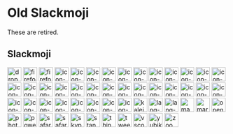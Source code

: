 # Old Slackmoji

These are retired.

## Slackmoji
<img src="dropbox-old.png" alt="dropbox-old" width="32"> <img src="firefox-aurora-old.png" alt="firefox-aurora-old" width="32"> <img src="firefox-old.png" alt="firefox-old" width="32"> <img src="icon-accounts.png" alt="icon-accounts" width="32"> <img src="icon-activity-monitor.png" alt="icon-activity-monitor" width="32"> <img src="icon-app-store.png" alt="icon-app-store" width="32"> <img src="icon-apple-music.png" alt="icon-apple-music" width="32"> <img src="icon-apple-tv.png" alt="icon-apple-tv" width="32"> <img src="icon-applenews.png" alt="icon-applenews" width="32"> <img src="icon-bluetooth.png" alt="icon-bluetooth" width="32"> <img src="icon-calculator.png" alt="icon-calculator" width="32"> <img src="icon-calendar.png" alt="icon-calendar" width="32"> <img src="icon-console.png" alt="icon-console" width="32"> <img src="icon-contacts.png" alt="icon-contacts" width="32"> <img src="icon-dictionary.png" alt="icon-dictionary" width="32"> <img src="icon-facetime.png" alt="icon-facetime" width="32"> <img src="icon-feedback.png" alt="icon-feedback" width="32"> <img src="icon-finder.png" alt="icon-finder" width="32"> <img src="icon-fontbook.png" alt="icon-fontbook" width="32"> <img src="icon-game-center.png" alt="icon-game-center" width="32"> <img src="icon-help.png" alt="icon-help" width="32"> <img src="icon-homekit.png" alt="icon-homekit" width="32"> <img src="icon-ibooks.png" alt="icon-ibooks" width="32"> <img src="icon-ios-simulator.png" alt="icon-ios-simulator" width="32"> <img src="icon-itunes.png" alt="icon-itunes" width="32"> <img src="icon-mailapp.png" alt="icon-mailapp" width="32"> <img src="icon-maps.png" alt="icon-maps" width="32"> <img src="icon-messages.png" alt="icon-messages" width="32"> <img src="icon-notesapp.png" alt="icon-notesapp" width="32"> <img src="icon-reminders.png" alt="icon-reminders" width="32"> <img src="icon-software-update.png" alt="icon-software-update" width="32"> <img src="icon-stocks.png" alt="icon-stocks" width="32"> <img src="icon-terminal.png" alt="icon-terminal" width="32"> <img src="icon-textedit.png" alt="icon-textedit" width="32"> <img src="icon-time-machine.png" alt="icon-time-machine" width="32"> <img src="icon-xcode.png" alt="icon-xcode" width="32"> <img src="kaleidoscope-old.png" alt="kaleidoscope-old" width="32"> <img src="lang-kotlin.png" alt="lang-kotlin" width="32"> <img src="lang-php.png" alt="lang-php" width="32"> <img src="maps-old.png" alt="maps-old" width="32"> <img src="mario1985.gif" alt="mario1985" width="32"> <img src="openemu-old.png" alt="openemu-old" width="32"> <img src="photos-old.png" alt="photos-old" width="32"> <img src="powershell-old.png" alt="powershell-old" width="32"> <img src="safari-technology-preview.png" alt="safari-technology-preview" width="32"> <img src="safari.png" alt="safari" width="32"> <img src="skype-old.png" alt="skype-old" width="32"> <img src="standup.gif" alt="standup" width="32"> <img src="things-app-old.png" alt="things-app-old" width="32"> <img src="tweetbot-old.png" alt="tweetbot-old" width="32"> <img src="vscode-old.png" alt="vscode-old" width="32"> <img src="yubikey-old.png" alt="yubikey-old" width="32"> <img src="zoom-old.png" alt="zoom-old" width="32"> 
